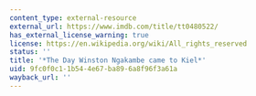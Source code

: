 ```yaml
---
content_type: external-resource
external_url: https://www.imdb.com/title/tt0480522/
has_external_license_warning: true
license: https://en.wikipedia.org/wiki/All_rights_reserved
status: ''
title: '*The Day Winston Ngakambe came to Kiel*'
uid: 9fc0f0c1-1b54-4e67-ba89-6a8f96f3a61a
wayback_url: ''
---
```

